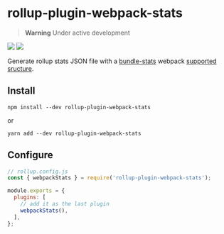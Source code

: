 # rollup-plugin-webpack-stats

> **Warning**
Under active development
 
[![](https://img.shields.io/npm/v/rollup-plugin-webpack-stats.svg)](https://www.npmjs.com/package/rollup-plugin-webpack-stats)
![](https://img.shields.io/node/v/rollup-plugin-webpack-stats.svg)

Generate rollup stats JSON file with a [bundle-stats](https://github.com/relative-ci/bundle-stats/tree/master/packages/cli) webpack [supported sructure](https://github.com/relative-ci/bundle-stats/blob/master/packages/plugin-webpack-filter/src/index.ts).

## Install 

```shell
npm install --dev rollup-plugin-webpack-stats
```

or

```shell
yarn add --dev rollup-plugin-webpack-stats
```

## Configure


```js
// rollup.config.js
const { webpackStats } = require('rollup-plugin-webpack-stats');

module.exports = {
  plugins: [
    // add it as the last plugin
    webpackStats(),
  ],
};
```
